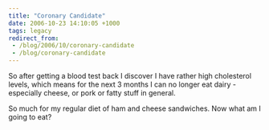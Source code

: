 ```yaml
---
title: "Coronary Candidate"
date: 2006-10-23 14:10:05 +1000
tags: legacy
redirect_from:
 - /blog/2006/10/coronary-candidate
 - /blog/coronary-candidate
---
```


So after getting a blood test back I discover I have rather high cholesterol levels, which means for the next 3 months I can no longer eat dairy - especially cheese, or pork or fatty stuff in general.



So much for my regular diet of ham and cheese sandwiches. Now what am I going to eat?

